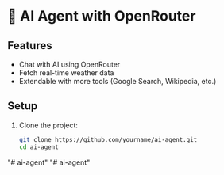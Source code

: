 # 🤖 AI Agent with OpenRouter

## Features
- Chat with AI using OpenRouter
- Fetch real-time weather data
- Extendable with more tools (Google Search, Wikipedia, etc.)

## Setup
1. Clone the project:
   ```bash
   git clone https://github.com/yourname/ai-agent.git
   cd ai-agent
"# ai-agent" 
"# ai-agent" 

